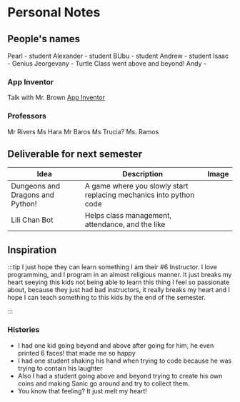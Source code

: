 # Personal Notes

## People's names

Pearl - student
Alexander - student
BUbu - student
Andrew - student
Isaac - Genius
Jeorgevany - Turtle Class went above and beyond!
Andy - 


### App Inventor
Talk with Mr. Brown
[App Inventor](https://appinventor.mit.edu/support/chromebooks#:~:text=Creating%20apps,-To%20create%20apps&text=Go%20to%20My%20Projects%20and,connected%20to%20your%20new%20app.)



### Professors

Mr Rivers
Ms Hara
Mr Baros
Ms Trucia?
Ms. Ramos

## Deliverable for next semester
| Idea                             | Description                                                        | Image |
| -------------------------------- | ------------------------------------------------------------------ | ----- |
| Dungeons and Dragons and Python! | A game where you slowly start replacing mechanics into python code |
| Lili Chan Bot                    | Helps class management, attendance, and the like                   |



## Inspiration

:::tip I just hope they can learn something
I am their #6 Instructor. I love programming, and I program in an almost religious manner. It just breaks my heart seeying this kids not being able to learn this thing I feel so passionate about, because they just had bad instructors, it really breaks my heart and I hope I can teach something to this kids by the end of the semester.

:::


### Histories
- I had one kid going beyond and above after going for him, he even printed 6 faces! that made me so happy
- I had one student shaking his hand when trying to code because he was trying to contain his laughter
- Also I had a student going above and beyond trying to create his own coins and making Sanic go around and try to collect them. 
- You know that feeling? It just melt my heart!




